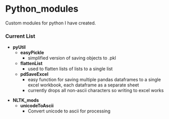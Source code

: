 Python_modules
==============

Custom modules for python I have created.

### Current List
* **pyUtil**
	* **easyPickle**
		+ simplified version of saving objects to .pkl
	* **flattenList**
		+ used to flatten lists of lists to a single list
	* **pdSaveExcel**
		+ easy function for saving multiple pandas dataframes to a single excel workbook, each dataframe as a separate sheet
		+ currently drops all non-ascii characters so writing to excel works
+ **NLTK_mods**
	+ **unicodeToAscii**
		+ Convert unicode to ascii for processing
